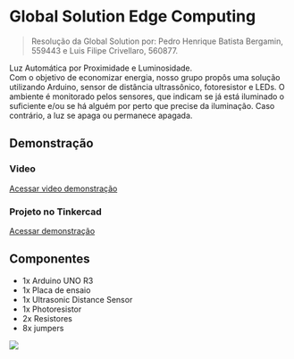 # Global Solution Edge Computing
> Resolução da Global Solution por: Pedro Henrique Batista Bergamin, 559443 e Luis Filipe Crivellaro, 560877.

Luz Automática por Proximidade e Luminosidade. <br/>
Com o objetivo de economizar energia, nosso grupo propôs uma solução utilizando Arduino, sensor de distância ultrassônico, fotoresistor e LEDs. O ambiente é monitorado pelos sensores, que indicam se já está iluminado o suficiente e/ou se há alguém por perto que precise da iluminação. Caso contrário, a luz se apaga ou permanece apagada.

## Demonstração
### Video
[Acessar video demonstração](https://youtu.be/tsv7iS1mHek)

### Projeto no Tinkercad
[Acessar demonstração](https://www.tinkercad.com/things/2thbARFn50O-gs-edge-computing?sharecode=4kUl9eQloKe7QfbqlpxAowiVpjYx9IvBi6MNq_dtgec)

## Componentes
- 1x Arduino UNO R3
- 1x Placa de ensaio
- 1x Ultrasonic Distance Sensor
- 1x Photoresistor
- 2x Resistores
- 8x jumpers

![](https://media.discordapp.net/attachments/1004125182362919012/1306485532884340747/t725.png?ex=6736d6f8&is=67358578&hm=7140f679d963fc3e04decf210d057866fdaaf152e72c6ea38c6e4cb7e6d658ef&=&format=webp&quality=lossless&width=494&height=309)
